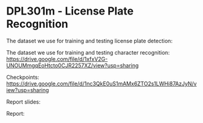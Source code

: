 # DPL301m - License Plate Recognition

The dataset we use for training and testing license plate detection:

The dataset we use for training and testing character recognition: https://drive.google.com/file/d/1xfxV2G-UNOUMmgqEoHtcto0CJR2257XZ/view?usp=sharing

Checkpoints: https://drive.google.com/file/d/1nc3QkE0uS1mAMx6ZTO2s1LWHi87AzJyN/view?usp=sharing

Report slides:

Report:
